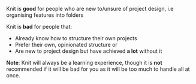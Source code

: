 Knit is **good** for people who are new to/unsure of project design, i.e organising features into folders

Knit is **bad** for people that:
- Already know how to structure their own projects
- Prefer their own, opinionated structure or
- Are new to project design but have achieved **a lot** without it

**Note**: Knit will always be a learning experience, though it is **not** recommended if it will be bad for you as it will be too much to handle all at once.